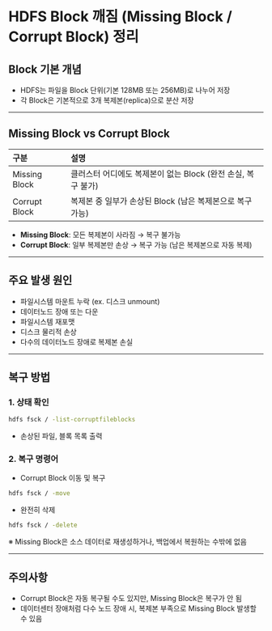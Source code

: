 # HDFS Block 깨짐 (Missing Block / Corrupt Block) 정리

## Block 기본 개념
- HDFS는 파일을 Block 단위(기본 128MB 또는 256MB)로 나누어 저장
- 각 Block은 기본적으로 3개 복제본(replica)으로 분산 저장

---

## Missing Block vs Corrupt Block

| 구분 | 설명 |
|:---|:---|
| Missing Block | 클러스터 어디에도 복제본이 없는 Block (완전 손실, 복구 불가) |
| Corrupt Block | 복제본 중 일부가 손상된 Block (남은 복제본으로 복구 가능) |

- **Missing Block**: 모든 복제본이 사라짐 → 복구 불가능
- **Corrupt Block**: 일부 복제본만 손상 → 복구 가능 (남은 복제본으로 자동 복제)

---

## 주요 발생 원인
- 파일시스템 마운트 누락 (ex. 디스크 unmount)
- 데이터노드 장애 또는 다운
- 파일시스템 재포맷
- 디스크 물리적 손상
- 다수의 데이터노드 장애로 복제본 손실

---

## 복구 방법

### 1. 상태 확인
```bash
hdfs fsck / -list-corruptfileblocks
```
- 손상된 파일, 블록 목록 출력

### 2. 복구 명령어
- Corrupt Block 이동 및 복구
```bash
hdfs fsck / -move
```
- 완전히 삭제
```bash
hdfs fsck / -delete
```

※ Missing Block은 소스 데이터로 재생성하거나, 백업에서 복원하는 수밖에 없음

---

## 주의사항
- Corrupt Block은 자동 복구될 수도 있지만, Missing Block은 복구가 안 됨
- 데이터센터 장애처럼 다수 노드 장애 시, 복제본 부족으로 Missing Block 발생할 수 있음
